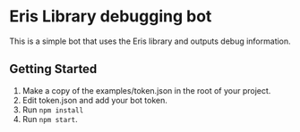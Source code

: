 # Eris Library debugging bot

This is a simple bot that uses the Eris library and outputs debug information.

## Getting Started

1. Make a copy of the examples/token.json in the root of your project.
2. Edit token.json and add your bot token.
3. Run `npm install`
4. Run `npm start`.
